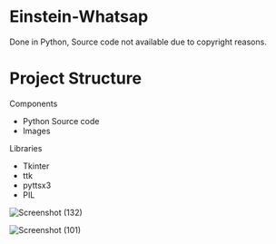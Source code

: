 # Einstein-Whatsap
Done in Python, Source code not available due to copyright reasons.
# Project Structure
Components
- Python Source code
- Images

Libraries
- Tkinter
- ttk
- pyttsx3
- PIL


![Screenshot (132)](https://user-images.githubusercontent.com/86302851/221389219-3dd20b4e-cecf-43bd-8b45-c0997cb736eb.png)


![Screenshot (101)](https://user-images.githubusercontent.com/86302851/221389228-a4c049c9-0c21-435d-8363-a6db7889cc7a.png)

